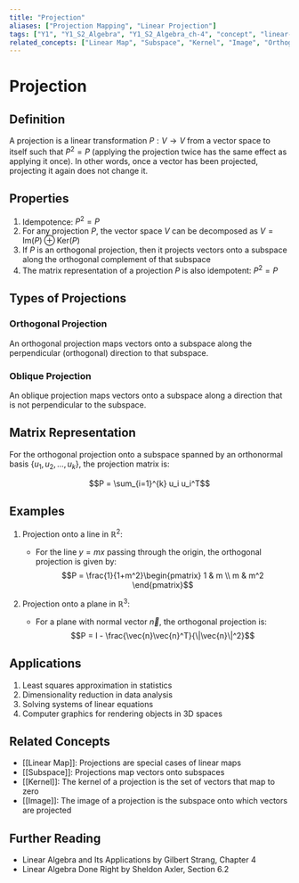 ```yaml
---
title: "Projection"
aliases: ["Projection Mapping", "Linear Projection"] 
tags: ["Y1", "Y1_S2_Algebra", "Y1_S2_Algebra_ch-4", "concept", "linear-map", "subspace", "kernel", "image", "idempotence", "orthogonal-projection", "oblique-projection", "vector-space", "linear-algebra"]
related_concepts: ["Linear Map", "Subspace", "Kernel", "Image", "Orthogonal Projection", "Vector Space"]
---
```


# Projection

## Definition
A projection is a linear transformation $P: V \rightarrow V$ from a vector space to itself such that $P^2 = P$ (applying the projection twice has the same effect as applying it once). In other words, once a vector has been projected, projecting it again does not change it.

## Properties
1. Idempotence: $P^2 = P$
2. For any projection $P$, the vector space $V$ can be decomposed as $V = \text{Im}(P) \oplus \text{Ker}(P)$
3. If $P$ is an orthogonal projection, then it projects vectors onto a subspace along the orthogonal complement of that subspace
4. The matrix representation of a projection $P$ is also idempotent: $P^2 = P$

## Types of Projections
### Orthogonal Projection
An orthogonal projection maps vectors onto a subspace along the perpendicular (orthogonal) direction to that subspace.

### Oblique Projection
An oblique projection maps vectors onto a subspace along a direction that is not perpendicular to the subspace.

## Matrix Representation
For the orthogonal projection onto a subspace spanned by an orthonormal basis $\{u_1, u_2, \ldots, u_k\}$, the projection matrix is:

$$P = \sum_{i=1}^{k} u_i u_i^T$$

## Examples
1. Projection onto a line in $\mathbb{R}^2$: 
   - For the line $y = mx$ passing through the origin, the orthogonal projection is given by:
     $$P = \frac{1}{1+m^2}\begin{pmatrix} 1 & m \\ m & m^2 \end{pmatrix}$$

2. Projection onto a plane in $\mathbb{R}^3$:
   - For a plane with normal vector $\vec{n}$, the orthogonal projection is:
     $$P = I - \frac{\vec{n}\vec{n}^T}{\|\vec{n}\|^2}$$

## Applications
1. Least squares approximation in statistics
2. Dimensionality reduction in data analysis
3. Solving systems of linear equations 
4. Computer graphics for rendering objects in 3D spaces

## Related Concepts
- [[Linear Map]]: Projections are special cases of linear maps
- [[Subspace]]: Projections map vectors onto subspaces
- [[Kernel]]: The kernel of a projection is the set of vectors that map to zero
- [[Image]]: The image of a projection is the subspace onto which vectors are projected

## Further Reading
- Linear Algebra and Its Applications by Gilbert Strang, Chapter 4
- Linear Algebra Done Right by Sheldon Axler, Section 6.2

